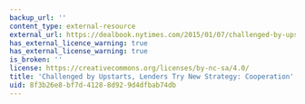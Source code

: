 ```yaml
---
backup_url: ''
content_type: external-resource
external_url: https://dealbook.nytimes.com/2015/01/07/challenged-by-upstarts-lenders-try-new-strategy-cooperation/
has_external_licence_warning: true
has_external_license_warning: true
is_broken: ''
license: https://creativecommons.org/licenses/by-nc-sa/4.0/
title: 'Challenged by Upstarts, Lenders Try New Strategy: Cooperation'
uid: 8f3b26e8-bf7d-4128-8d92-9d4dfbab74db
---
```

